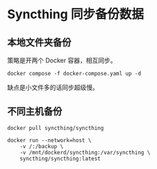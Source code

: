 # Syncthing 同步备份数据

## 本地文件夹备份

策略是开两个 Docker 容器，相互同步。

```
docker compose -f docker-compose.yaml up -d
```

缺点是小文件多的话同步超级慢。

## 不同主机备份

```
docker pull syncthing/syncthing

docker run --network=host \
    -v /:/backup \
    -v /mnt/dockerd/syncthing:/var/syncthing \
    syncthing/syncthing:latest
```
